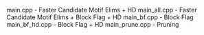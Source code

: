 main.cpp - Faster Candidate Motif Elims + HD
main_all.cpp - Faster Candidate Motif Elims + Block Flag + HD
main_bf.cpp - Block Flag
main_bf_hd.cpp - Block Flag + HD
main_prune.cpp - Pruning


